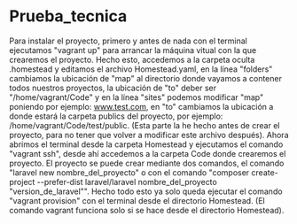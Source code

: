 # Prueba_tecnica

Para instalar el proyecto, primero y antes de nada con el terminal ejecutamos "vagrant up" para arrancar la máquina vitual
con la que crearemos el proyecto. Hecho esto, accedemos a la carpeta oculta .homestead y editamos el archivo Homestead.yaml,
en la línea "folders" cambiamos la ubicación de "map" al directorio donde vayamos a contener todos nuestros proyectos,
la ubicación de "to" deber ser "/home/vagrant/Code" y en la línea "sites" podemos modificar "map"
poniendo por ejemplo: www.test.com, en "to" cambiamos la ubicación a donde estará la carpeta publics del proyecto,
por ejemplo: /home/vagrant/Code/test/public. (Esta parte la he hecho antes de crear el proyecto, para no tener que volver a modificar este archivo después).
Ahora abrimos el terminal desde la carpeta Homestead y ejecutamos el comando "vagrant ssh", desde ahí accedemos
a la carpeta Code donde crearemos el proyecto. El proyecto se puede crear mediante dos comandos,
el comando "laravel new nombre_del_proyecto" o
con el comando "composer create-project --prefer-dist laravel/laravel nombre_del_proyecto "version_de_laravel"".
Hecho todo esto ya solo queda ejecutar el comando "vagrant provision" con el terminal desde el directorio Homestead. (El comando vagrant funciona solo si se hace desde el directorio Homestead).
